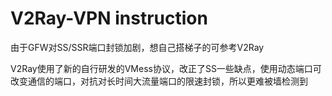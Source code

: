 # V2Ray-VPN instruction
由于GFW对SS/SSR端口封锁加剧，想自己搭梯子的可参考V2Ray

V2Ray使用了新的自行研发的VMess协议，改正了SS一些缺点，使用动态端口可改变通信的端口，对抗对长时间大流量端口的限速封锁，所以更难被墙检测到

